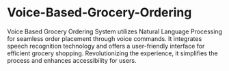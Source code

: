 # Voice-Based-Grocery-Ordering
Voice Based Grocery Ordering System utilizes Natural Language Processing for seamless order placement through voice commands. It integrates speech recognition technology and offers a user-friendly interface for efficient grocery shopping. Revolutionizing the experience, it simplifies the process and enhances accessibility for users.
